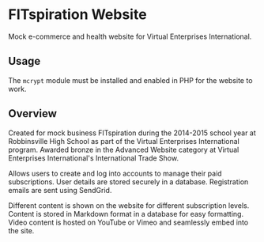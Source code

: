 # FITspiration Website

Mock e-commerce and health website for Virtual Enterprises International.

## Usage

The `mcrypt` module must be installed and enabled in PHP for the website to
work.

## Overview

Created for mock business FITspiration during the 2014-2015 school year at
Robbinsville High School as part of the Virtual Enterprises International
program. Awarded bronze in the Advanced Website category at Virtual Enterprises
International's International Trade Show.

Allows users to create and log into accounts to manage their paid
subscriptions. User details are stored securely in a database. Registration
emails are sent using SendGrid.

Different content is shown on the website for different subscription levels.
Content is stored in Markdown format in a database for easy formatting. Video
content is hosted on YouTube or Vimeo and seamlessly embed into the site.
